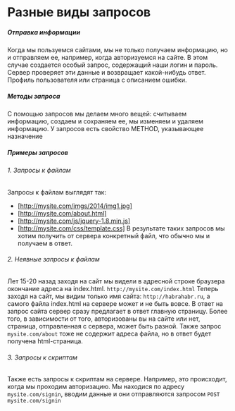 # Разные виды запросов
##### Отправка информации
Когда мы пользуемся сайтами, мы не только получаем информацию, но и отправляем ее, например, когда авторизуемся на сайте. В этом случае создается особый запрос, содержащий наши логин и пароль. Сервер проверяет эти данные и возвращает какой-нибудь ответ. Профиль пользователя или страница с описанием ошибки.

##### Методы запроса
С помощью запросов мы делаем много вещей: считываем информацию, создаем и сохраняем ее, мы изменяем и удаляем информацию. У запросов есть свойство METHOD, указывающее назначение
##### Примеры запросов
###### 1. Запросы к файлам
Запросы к файлам выглядят так:
- [http://mysite.com/imgs/2014/img1.jpg]
- [http://mysite.com/about.html]
- [http://mysite.com/js/jquery-1.8.min.js]
- [http://mysite.com/css/template.css]
В результате таких запросов мы хотим получить от сервера конкретный файл, что обычно мы и получаем в ответ.

###### 2. Неявные запросы к файлам
Лет 15-20 назад заходя на сайт мы видели в адресной строке браузера окончание адреса на index.html.
`http://mysite.com/index.html`
Теперь заходя на сайт, мы видим только имя сайта: `http://habrahabr.ru`, а самого файла index.html на сервере может и не быть вовсе. В ответ на запрос сайта сервер сразу предлагает в ответ главную страницу. Более того, в зависимости от того, авторизованы вы на сайте или нет, страница, отправленная с сервера, может быть разной.
Также запрос `mysite.com/about` тоже не содержит адреса файла, но в ответ будет получена html-страница.

###### 3. Запросы к скриптам
Также есть запросы к скриптам на сервере. Например, это происходит, когда мы проходим авторизацию. Мы  находися по адресу `mysite.com/signin`, вводим данные и они отправляются запросом `POST mysite.com/signin`
